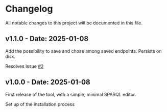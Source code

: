 # Changelog

All notable changes to this project will be documented in this file.

## v1.1.0 - Date: 2025-01-08

Add the possibility to save and chose among saved endpoints.
Persists on disk.

Resolves Issue [#2](https://github.com/geovistory/logre/issues/2)


## v1.0.0 - Date: 2025-01-08

First release of the tool, with a simple, minimal SPARQL editor.

Set up of the installation process